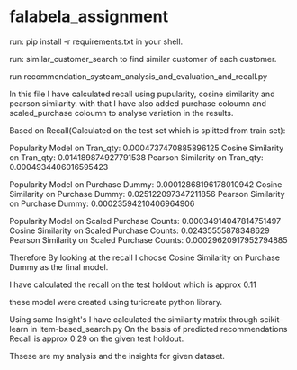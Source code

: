 # falabela_assignment

run: pip install -r requirements.txt in your shell.

run: similar_customer_search to find similar customer of each customer.

run recommendation_systeam_analysis_and_evaluation_and_recall.py

In this file I have calculated recall using pupularity, cosine similarity and pearson similarity.
with that I have also added purchase coloumn and scaled_purchase coloumn to analyse variation in the results.

Based on Recall(Calculated on the test set which is splitted from train set):

Popularity Model on Tran_qty:  0.0004737470885896125 
Cosine Similarity on Tran_qty: 0.014189874927791538
Pearson Similarity on Tran_qty: 0.0004934406016595423

Popularity Model on Purchase Dummy: 0.00012868196178010942
Cosine Similarity on Purchase Dummy: 0.025122097347211856 
Pearson Similarity on Purchase Dummy: 0.00023594210406964906

Popularity Model on Scaled Purchase Counts: 0.00034914047814751497 
Cosine Similarity on Scaled Purchase Counts: 0.02435555878348629
Pearson Similarity on Scaled Purchase Counts: 0.00029620917952794885


Therefore By looking at the recall I choose Cosine Similarity on Purchase Dummy as the final model.

I have calculated the recall on the test holdout which is approx 0.11 

these model were created using turicreate python library.

Using same Insight's I have calculated the similarity matrix through scikit-learn in Item-based_search.py
On the basis of predicted recommendations Recall is approx 0.29 on the given test holdout.

Thsese are my analysis and the insights for given dataset.

